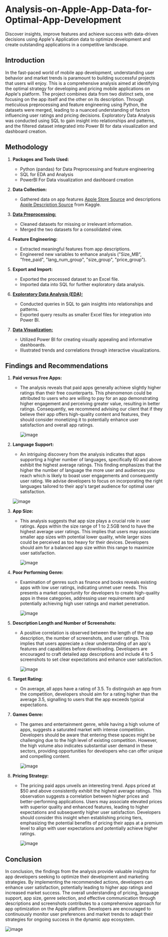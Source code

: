 # Analysis-on-Apple-App-Data-for-Optimal-App-Development
Discover insights, improve features and achieve success with data-driven decisions using Apple's Application data to optimize development and create outstanding applications in a competitive landscape.

## Introduction
In the fast-paced world of mobile app development, understanding user behavior and market trends is paramount to building successful projects that users will enjoy. This is a comprehensive analysis aimed at identifying the optimal strategy for developing and pricing mobile applications on Apple's platform. The project combines data from two distinct sets, one focusing on the app itself and the other on its description. Through meticulous preprocessing and feature engineering using Python, the datasets were merged, leading to a nuanced understanding of factors influencing user ratings and pricing decisions. Exploratory Data Analysis was conducted using SQL to gain insight into relationships and patterns, and the filtered dataset integrated into Power BI for data visualization and dashboard creation.

## Methodology
1. **Packages and Tools Used:**
   - Python (pandas) for Data Preprocessing and feature engineering
   - SQL for EDA and Analysis
   - PowerBI For Data visualization and dashboard creation
2. **Data Collection:**
   - Gathered data on app features [Apple Store Source](https://www.kaggle.com/datasets/ramamet4/app-store-apple-data-set-10k-apps) and descriptions [Apple Description Source](https://www.kaggle.com/datasets/ramamet4/app-store-apple-data-set-10k-apps?select=appleStore_description.csv) from Kaggle.

3. [**Data Preprocessing:**](https://github.com/RaphDeAnalyst/Analysis-on-Apple-App-Data-for-Optimal-App-Development/blob/main/AppleDataPreparation.ipynb)
   - Cleaned datasets for missing or irrelevant information.
   - Merged the two datasets for a consolidated view.

4. **Feature Engineering:**
   - Extracted meaningful features from app descriptions.
   - Engineered new variables to enhance analysis ("Size_MB", "free_paid", "lang_num_group", "size_group", "price_group").

5. **Export and Import:**
   - Exported the processed dataset to an Excel file.
   - Imported data into SQL for further exploratory data analysis.

6. [**Exploratory Data Analysis (EDA):**](https://github.com/RaphDeAnalyst/Analysis-on-Apple-App-Data-for-Optimal-App-Development/blob/main/Apple_Data.sql)
   - Conducted queries in SQL to gain insights into relationships and patterns.
   - Exported query results as smaller Excel files for integration into Power BI.

7. [**Data Visualization:**](https://github.com/RaphDeAnalyst/Analysis-on-Apple-App-Data-for-Optimal-App-Development/blob/main/Apple_store.pbix)
   - Utilized Power BI for creating visually appealing and informative dashboards.
   - Illustrated trends and correlations through interactive visualizations.

## Findings and Recommendations
1. **Paid versus Free Apps:**
   - The analysis reveals that paid apps generally achieve slightly higher ratings than their free counterparts. This phenomenon could be attributed to users who are willing to pay for an app demonstrating higher engagement and perceiving greater value, resulting in better ratings. Consequently, we recommend advising our client that if they believe their app offers high-quality content and features, they should consider monetizing it to potentially enhance user satisfaction and overall app ratings.
     
     ![image](https://github.com/RaphDeAnalyst/Analysis-on-Apple-App-Data-for-Optimal-App-Development/assets/76891015/c1a49b16-fc1b-4a50-be3e-b706a94e129f)
     

2. **Language Support:**
   - An intriguing discovery from the analysis indicates that apps supporting a higher number of languages, specifically 60 and above exhibit the highest average ratings. This finding emphasizes that the higher the number of language the more user and audiences you reach which is likely to boast user engagements and consequently user rating. We advise developers to focus on incorporating the right languages tailored to their app's target audience for optimal user satisfaction.
     
   ![image](https://github.com/RaphDeAnalyst/Analysis-on-Apple-App-Data-for-Optimal-App-Development/assets/76891015/3fcc7fc7-e4bb-452f-aa6a-107e6fa56d15)

3. **App Size:**
   - This analysis suggests that app size plays a crucial role in user ratings. Apps within the size range of 1 to 2.5GB tend to have the highest average user ratings. This implies that users may associate smaller app sizes with potential lower quality, while larger sizes could be perceived as too heavy for their devices. Developers should aim for a balanced app size within this range to maximize user satisfaction.
     
     ![image](https://github.com/RaphDeAnalyst/Analysis-on-Apple-App-Data-for-Optimal-App-Development/assets/76891015/47520537-ffb8-45d0-b401-07fc353f9965)

4. **Poor Performing Genre:**
   - Examination of genres such as finance and books reveals existing apps with low user ratings, indicating unmet user needs. This presents a market opportunity for developers to create high-quality apps in these categories, addressing user requirements and potentially achieving high user ratings and market penetration.
     
     ![image](https://github.com/RaphDeAnalyst/Analysis-on-Apple-App-Data-for-Optimal-App-Development/assets/76891015/51b2262b-0f97-441b-a925-0075b5260f80)

5. **Description Length and Number of Screenshots:**
   - A positive correlation is observed between the length of the app description, the number of screenshots, and user ratings. This implies that users appreciate a clear understanding of an app's features and capabilities before downloading. Developers are encouraged to craft detailed app descriptions and include 4 to 5 screenshots to set clear expectations and enhance user satisfaction.
     
     ![image](https://github.com/RaphDeAnalyst/Analysis-on-Apple-App-Data-for-Optimal-App-Development/assets/76891015/53ba61be-4cdd-4e98-86ba-4832c4cca909)

6. **Target Rating:**
   - On average, all apps have a rating of 3.5. To distinguish an app from the competition, developers should aim for a rating higher than the average 3.5, signalling to users that the app exceeds typical expectations.

7. **Games Genre:**
   - The games and entertainment genre, while having a high volume of apps, suggests a saturated market with intense competition. Developers should be aware that entering these spaces might be challenging due to the high level of existing competition. However, the high volume also indicates substantial user demand in these sectors, providing opportunities for developers who can offer unique and compelling content.
     
     ![image](https://github.com/RaphDeAnalyst/Analysis-on-Apple-App-Data-for-Optimal-App-Development/assets/76891015/40eeab0f-a015-4479-a95f-64730990131f)

8. **Pricing Strategy:**
   - The pricing paid apps unveils an interesting trend. Apps priced at $50 and above consistently exhibit the highest average ratings. This observation suggests a correlation between higher prices and better-performing applications. Users may associate elevated prices with superior quality and enhanced features, leading to higher expectations and subsequently higher user satisfaction. Developers should consider this insight when establishing pricing tiers, emphasizing the potential benefits of pricing their apps at a premium level to align with user expectations and potentially achieve higher ratings.
     
     ![image](https://github.com/RaphDeAnalyst/Analysis-on-Apple-App-Data-for-Optimal-App-Development/assets/76891015/69912eb9-4b99-457f-87c2-a89b3ced2529)

## Conclusion
In conclusion, the findings from the analysis provide valuable insights for app developers seeking to optimize their development and marketing strategies. By implementing the recommended actions, developers can enhance user satisfaction, potentially leading to higher app ratings and increased market success. The overall understanding of pricing, language support, app size, genre selection, and effective communication through descriptions and screenshots contributes to a comprehensive approach for app optimization on the Apple platform. Developers are encouraged to continuously monitor user preferences and market trends to adapt their strategies for ongoing success in the dynamic app ecosystem.

![image](https://github.com/RaphDeAnalyst/Analysis-on-Apple-App-Data-for-Optimal-App-Development/assets/76891015/03efdc1c-4fd1-4681-a06f-325d95ae7343)

